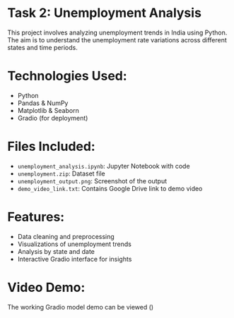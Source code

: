# Task 2: Unemployment Analysis 

This project involves analyzing unemployment trends in India using Python. The aim is to understand the unemployment rate variations across different states and time periods.

# Technologies Used:
- Python
- Pandas & NumPy
- Matplotlib & Seaborn
- Gradio (for deployment)

# Files Included:
- `unemployment_analysis.ipynb`: Jupyter Notebook with code
- `unemployment.zip`: Dataset file
- `unemployment_output.png`: Screenshot of the output
- `demo_video_link.txt`: Contains Google Drive link to demo video

# Features:
- Data cleaning and preprocessing
- Visualizations of unemployment trends
- Analysis by state and date
- Interactive Gradio interface for insights

# Video Demo:
The working Gradio model demo can be viewed ()
